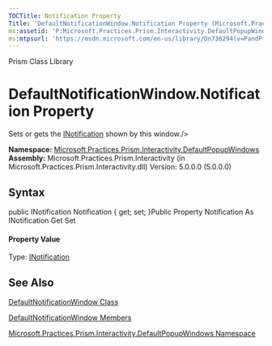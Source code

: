 ```yaml
---
TOCTitle: Notification Property
Title: 'DefaultNotificationWindow.Notification Property (Microsoft.Practices.Prism.Interactivity.DefaultPopupWindows)'
ms:assetid: 'P:Microsoft.Practices.Prism.Interactivity.DefaultPopupWindows.DefaultNotificationWindow.Notification'
ms:mtpsurl: 'https://msdn.microsoft.com/en-us/library/Dn736294(v=PandP.50)'
---
```


Prism Class Library

DefaultNotificationWindow.Notification Property
===================================================

Sets or gets the [INotification](https://msdn.microsoft.com/t:microsoft.practices.prism.interactivity.interactionrequest.inotification) shown by this window./&gt;

**Namespace:** [Microsoft.Practices.Prism.Interactivity.DefaultPopupWindows](https://msdn.microsoft.com/n:microsoft.practices.prism.interactivity.defaultpopupwindows)
**Assembly:** Microsoft.Practices.Prism.Interactivity (in Microsoft.Practices.Prism.Interactivity.dll) Version: 5.0.0.0 (5.0.0.0)

## Syntax


<span id="syntaxToggle"></span>public INotification Notification { get; set; }Public Property Notification As INotification Get Set
#### Property Value

Type: [INotification](https://msdn.microsoft.com/t:microsoft.practices.prism.interactivity.interactionrequest.inotification)

See Also
--------


[DefaultNotificationWindow Class](https://msdn.microsoft.com/t:microsoft.practices.prism.interactivity.defaultpopupwindows.defaultnotificationwindow)

[DefaultNotificationWindow Members](https://msdn.microsoft.com/allmembers.t:microsoft.practices.prism.interactivity.defaultpopupwindows.defaultnotificationwindow)

[Microsoft.Practices.Prism.Interactivity.DefaultPopupWindows Namespace](https://msdn.microsoft.com/n:microsoft.practices.prism.interactivity.defaultpopupwindows)
